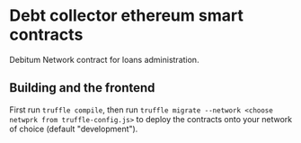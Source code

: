 # Debt collector ethereum smart contracts
Debitum Network contract for loans administration.

## Building and the frontend

 First run `truffle compile`, then run `truffle migrate --network <choose netwprk from truffle-config.js>` to deploy the contracts onto your network of choice (default "development").

